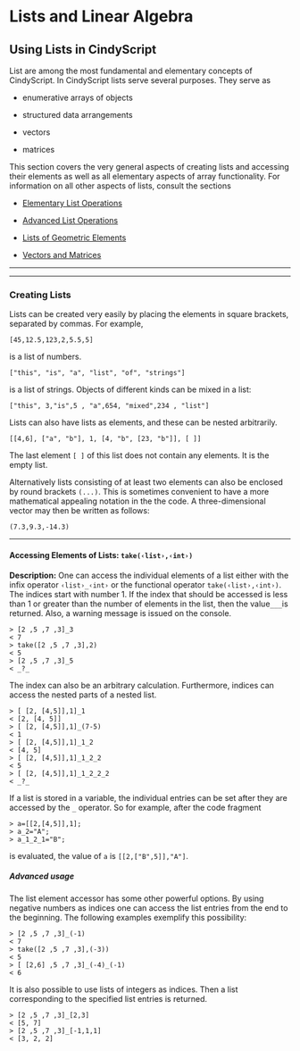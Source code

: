 # Lists and Linear Algebra

##  Using Lists in CindyScript

List are among the most fundamental and elementary concepts of CindyScript.
In CindyScript lists serve several purposes.
They serve as

*  enumerative arrays of objects

*  structured data arrangements

*  vectors

*  matrices

This section covers the very general aspects of creating lists and accessing their elements as well as all elementary aspects of array functionality.
For information on all other aspects of lists, consult the sections

*  [Elementary List Operations](Elementary_List_Operations)

*  [Advanced List Operations](Advanced_List_Operations)

*  [Lists of Geometric Elements](Lists_of_Geometric_Elements)

*  [Vectors and Matrices](Vectors_and_Matrices)

------

------

###  Creating Lists

Lists can be created very easily by placing the elements in square brackets, separated by commas.
For example,

`[45,12.5,123,2,5.5,5]`

is a list of numbers.

`["this", "is", "a", "list", "of", "strings"]`

is a list of strings.
Objects of different kinds can be mixed in a list:

`["this", 3,"is",5 , "a",654, "mixed",234 , "list"]`

Lists can also have lists as elements, and these can be nested arbitrarily.

`[[4,6], ["a", "b"], 1, [4, "b", [23, "b"]], [ ]]`

The last element `[ ]` of this list does not contain any elements.
It is the empty list.

Alternatively lists consisting of at least two elements can also be enclosed by round brackets `(...)`.
This is sometimes convenient to have a more mathematical appealing notation in the the code.
A three-dimensional vector may then be written as follows:

`(7.3,9.3,-14.3)`

------

#### Accessing Elements of Lists: `take(‹list›,‹int›)`

**Description:**
One can access the individual elements of a list either with the infix operator `‹list›_‹int›` or the functional operator `take(‹list›,‹int›)`.
The indices start with number 1.
If the index that should be accessed is less than 1 or greater than the number of elements in the list, then the value`___`is returned.
Also, a warning message is issued on the console.

    > [2 ,5 ,7 ,3]_3
    < 7
    > take([2 ,5 ,7 ,3],2)
    < 5
    > [2 ,5 ,7 ,3]_5
    < _?_

The index can also be an arbitrary calculation.
Furthermore, indices can access the nested parts of a nested list.

    > [ [2, [4,5]],1]_1
    < [2, [4, 5]]
    > [ [2, [4,5]],1]_(7-5)
    < 1
    > [ [2, [4,5]],1]_1_2
    < [4, 5]
    > [ [2, [4,5]],1]_1_2_2
    < 5
    > [ [2, [4,5]],1]_1_2_2_2
    < _?_

If a list is stored in a variable, the individual entries can be set after they are accessed by the `_` operator.
So for example, after the code fragment

    > a=[[2,[4,5]],1];
    > a_2="A";
    > a_1_2_1="B";

is evaluated, the value of `a` is `[[2,["B",5]],"A"]`.

#####  Advanced usage

The list element accessor has some other powerful options.
By using negative numbers as indices one can access the list entries from the end to the beginning.
The following examples exemplify this possibility:

    > [2 ,5 ,7 ,3]_(-1)
    < 7
    > take([2 ,5 ,7 ,3],(-3))
    < 5
    > [ [2,6] ,5 ,7 ,3]_(-4)_(-1)
    < 6

It is also possible to use lists of integers as indices.
Then a list corresponding to the specified list entries is returned.

    > [2 ,5 ,7 ,3]_[2,3]
    < [5, 7]
    > [2 ,5 ,7 ,3]_[-1,1,1]
    < [3, 2, 2]
